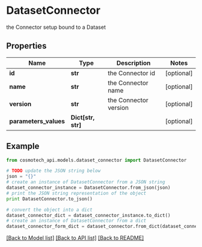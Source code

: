# DatasetConnector

the Connector setup bound to a Dataset

## Properties

Name | Type | Description | Notes
------------ | ------------- | ------------- | -------------
**id** | **str** | the Connector id | [optional] 
**name** | **str** | the Connector name | [optional] 
**version** | **str** | the Connector version | [optional] 
**parameters_values** | **Dict[str, str]** |  | [optional] 

## Example

```python
from cosmotech_api.models.dataset_connector import DatasetConnector

# TODO update the JSON string below
json = "{}"
# create an instance of DatasetConnector from a JSON string
dataset_connector_instance = DatasetConnector.from_json(json)
# print the JSON string representation of the object
print DatasetConnector.to_json()

# convert the object into a dict
dataset_connector_dict = dataset_connector_instance.to_dict()
# create an instance of DatasetConnector from a dict
dataset_connector_form_dict = dataset_connector.from_dict(dataset_connector_dict)
```
[[Back to Model list]](../README.md#documentation-for-models) [[Back to API list]](../README.md#documentation-for-api-endpoints) [[Back to README]](../README.md)


